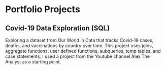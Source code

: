 # Portfolio Projects

## Covid-19 Data Exploration (SQL)
Exploring a dataset from Our World in Data that tracks Covid-19 cases, deaths, and vaccinations by country over time. This project uses joins, aggregate functions, user defined functions, subqueries, temp tables, and case statements. I used a project from the Youtube channel Alex The Analyst as a starting point.

